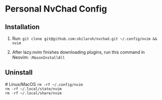 # Personal NvChad Config

## Installation

1. Run:
   `git clone git@github.com:skilaruh/nvchad.git ~/.config/nvim && nvim`

2. After lazy.nvim finishes downloading plugins, run this command in Neovim:
   `:MasonInstallAll`

## Uninstall
\# Linux/MacOS
`rm -rf ~/.config/nvim`  
`rm -rf ~/.local/state/nvim`  
`rm -rf ~/.local/share/nvim`  
